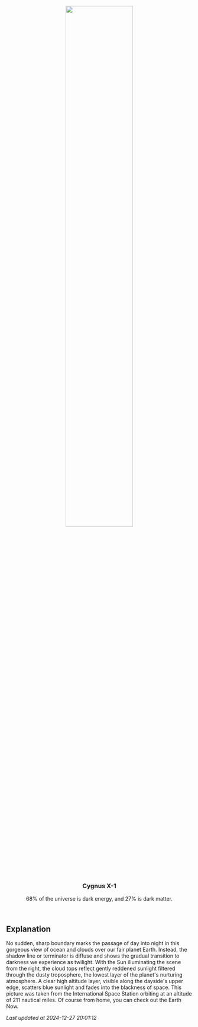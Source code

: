 <p align='center'>
    <img src='https://apod.nasa.gov/apod/image/2412/ISS002-E-7377_1024c.jpg' width='60%' />
    <h3 align="center">Cygnus X-1</h3>
    <p align="center">68% of the universe is dark energy, and 27% is dark matter.</p>
</p>
<br/>

Explanation
--
No sudden, sharp boundary marks the passage of day into night in this gorgeous view of ocean and clouds over our fair planet Earth. Instead, the shadow line or terminator is diffuse and shows the gradual transition to darkness we experience as twilight. With the Sun illuminating the scene from the right, the cloud tops reflect gently reddened sunlight filtered through the dusty troposphere, the lowest layer of the planet's nurturing atmosphere. A clear high altitude layer, visible along the dayside's upper edge, scatters blue sunlight and fades into the blackness of space. This picture was taken from the International Space Station orbiting at an altitude of 211 nautical miles. Of course from home, you can check out the Earth Now.


*Last updated at 2024-12-27 20:01:12*

